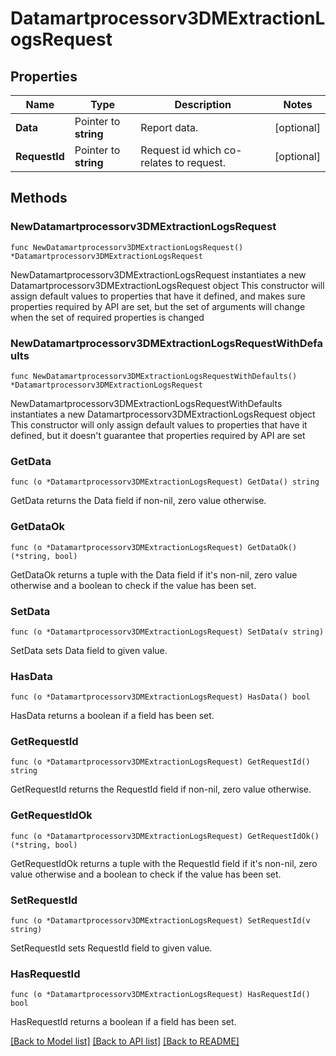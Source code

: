 # Datamartprocessorv3DMExtractionLogsRequest

## Properties

Name | Type | Description | Notes
------------ | ------------- | ------------- | -------------
**Data** | Pointer to **string** | Report data. | [optional] 
**RequestId** | Pointer to **string** | Request id which co-relates to request. | [optional] 

## Methods

### NewDatamartprocessorv3DMExtractionLogsRequest

`func NewDatamartprocessorv3DMExtractionLogsRequest() *Datamartprocessorv3DMExtractionLogsRequest`

NewDatamartprocessorv3DMExtractionLogsRequest instantiates a new Datamartprocessorv3DMExtractionLogsRequest object
This constructor will assign default values to properties that have it defined,
and makes sure properties required by API are set, but the set of arguments
will change when the set of required properties is changed

### NewDatamartprocessorv3DMExtractionLogsRequestWithDefaults

`func NewDatamartprocessorv3DMExtractionLogsRequestWithDefaults() *Datamartprocessorv3DMExtractionLogsRequest`

NewDatamartprocessorv3DMExtractionLogsRequestWithDefaults instantiates a new Datamartprocessorv3DMExtractionLogsRequest object
This constructor will only assign default values to properties that have it defined,
but it doesn't guarantee that properties required by API are set

### GetData

`func (o *Datamartprocessorv3DMExtractionLogsRequest) GetData() string`

GetData returns the Data field if non-nil, zero value otherwise.

### GetDataOk

`func (o *Datamartprocessorv3DMExtractionLogsRequest) GetDataOk() (*string, bool)`

GetDataOk returns a tuple with the Data field if it's non-nil, zero value otherwise
and a boolean to check if the value has been set.

### SetData

`func (o *Datamartprocessorv3DMExtractionLogsRequest) SetData(v string)`

SetData sets Data field to given value.

### HasData

`func (o *Datamartprocessorv3DMExtractionLogsRequest) HasData() bool`

HasData returns a boolean if a field has been set.

### GetRequestId

`func (o *Datamartprocessorv3DMExtractionLogsRequest) GetRequestId() string`

GetRequestId returns the RequestId field if non-nil, zero value otherwise.

### GetRequestIdOk

`func (o *Datamartprocessorv3DMExtractionLogsRequest) GetRequestIdOk() (*string, bool)`

GetRequestIdOk returns a tuple with the RequestId field if it's non-nil, zero value otherwise
and a boolean to check if the value has been set.

### SetRequestId

`func (o *Datamartprocessorv3DMExtractionLogsRequest) SetRequestId(v string)`

SetRequestId sets RequestId field to given value.

### HasRequestId

`func (o *Datamartprocessorv3DMExtractionLogsRequest) HasRequestId() bool`

HasRequestId returns a boolean if a field has been set.


[[Back to Model list]](../README.md#documentation-for-models) [[Back to API list]](../README.md#documentation-for-api-endpoints) [[Back to README]](../README.md)


